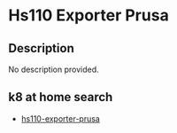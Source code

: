# Hs110 Exporter Prusa

## Description

No description provided.

## k8 at home search

- [hs110-exporter-prusa](https://nanne.dev/k8s-at-home-search/#/hs110-exporter-prusa)
